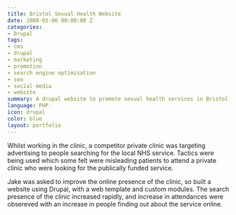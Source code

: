 ```yaml
---
title: Bristol Sexual Health Website
date: 2008-05-06 00:00:00 Z
categories:
- Drupal
tags:
- cms
- drupal
- marketing
- promotion
- search engine optimisation
- seo
- social media
- website
summary: A drupal website to promote sexual health services in Bristol.
language: PHP
icon: drupal
color: blue
layout: portfolio
---
```


Whilst working in the clinic, a competitor private clinic was targeting advertising to people searching for the local NHS service. Tactics were being used which some felt were misleading patients to attend a private clinic who were looking for the publically funded service.

Jake was asked to improve the online presence of the clinic, so built a website using Drupal, with a web template and custom modules. The search presence of the clinic increased rapidly, and increase in attendances were obsereved with an increase in people finding out about the service online.

